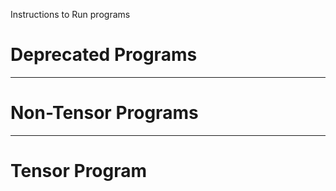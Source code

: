 Instructions to Run programs


Deprecated Programs
===================
<!-- (1) Reduction - Difficulty working with templates
Uncomment lines as specieified in code for each run, save, and then run the following:

nvcc -o reduct -arch=compute_86 -code=sm_86 reduct_slow_testing.cu
srun --gres=gpu ./reduct -->
-------------------

Non-Tensor Programs
===================

-------------------

Tensor Program
===================



